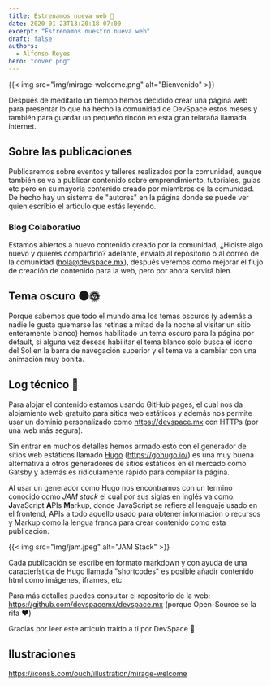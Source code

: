 ```yaml
---
title: Estrenamos nueva web 🎊
date: 2020-01-23T13:20:18-07:00
excerpt: "Estrenamos nuestro nueva web"
draft: false
authors:
  - Alfonso Reyes
hero: "cover.png"
---
```


{{< img src="img/mirage-welcome.png" alt="Bienvenido" >}}

Después de meditarlo un tiempo hemos decidido crear una página web para presentar lo que ha hecho la comunidad de DevSpace estos meses y también para guardar un pequeño rincón en esta gran telaraña llamada internet.

## Sobre las publicaciones

Publicaremos sobre eventos y talleres realizados por la comunidad, aunque también se va a publicar contenido sobre emprendimiento, tutoriales, guías etc pero en su mayoría contenido creado por miembros de la comunidad. De hecho hay un sistema de "autores" en la página donde se puede ver quien escribió el articulo que estás leyendo.

### Blog Colaborativo

Estamos abiertos a nuevo contenido creado por la comunidad, ¿Hiciste algo nuevo y quieres compartirlo? adelante, envialo al repositorio o al correo de la comunidad (hola@devspace.mx), después veremos como mejorar el flujo de creación de contenido para la web, pero por ahora servirá bien.

## Tema oscuro 🌑🌞

Porque sabemos que todo el mundo ama los temas oscuros (y además a nadie le gusta quemarse las retinas a mitad de la noche al visitar un sitio enteramente blanco) hemos habilitado un tema oscuro para la página por default, si alguna vez deseas habilitar el tema blanco solo busca el icono del Sol en la barra de navegación superior y el tema va a cambiar con una animación muy bonita.

## Log técnico 🔧

Para alojar el contenido estamos usando GitHub pages, el cual nos da alojamiento web gratuito para sitios web estáticos y además nos permite usar un dominio personalizado como <https://devspace.mx> con HTTPs (por una web más segura).

Sin entrar en muchos detalles hemos armado esto con el generador de sitios web estáticos llamado [Hugo](https://gohugo.io/) (<https://gohugo.io/>) es una muy buena alternativa a otros generadores de sitios estáticos en el mercado como Gatsby y además es ridículamente rápido para compilar la página.

Al usar un generador como Hugo nos encontramos con un termino conocido como _JAM stack_ el cual por sus siglas en inglés va como: **J**avaScript **A**PIs **M**arkup, donde JavaScript se refiere al lenguaje usado en el frontend, APIs a todo aquello usado para obtener información o recursos y Markup como la lengua franca para crear contenido como esta publicación.

{{< img src="img/jam.jpeg" alt="JAM Stack" >}}

Cada publicación se escribe en formato markdown y con ayuda de una característica de Hugo llamada "shortcodes" es posible añadir contenido html como imágenes, iframes, etc

Para más detalles puedes consultar el repositorio de la web: <https://github.com/devspacemx/devspace.mx> (porque Open-Source se la rifa ❤️)

Gracias por leer este articulo traído a ti por DevSpace 🙋

## Ilustraciones

<https://icons8.com/ouch/illustration/mirage-welcome>
